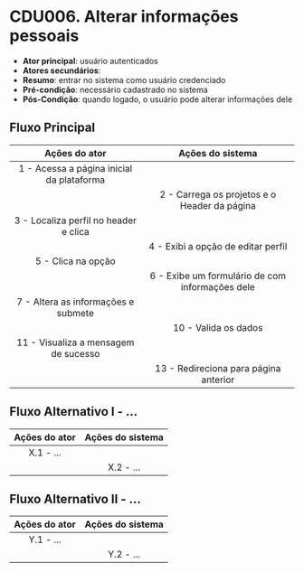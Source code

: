 # CDU006. Alterar informações pessoais

- **Ator principal**: usuário autenticados
- **Atores secundários**: 	 
- **Resumo**: entrar no sistema como usuário credenciado
- **Pré-condição**: necessário cadastrado no sistema
- **Pós-Condição**: quando logado, o usuário pode alterar informações dele

## Fluxo Principal
| Ações do ator | Ações do sistema |
| :-----------------: | :-----------------: | 
| 1 - Acessa a página inicial da plataforma | |  
| | 2 - Carrega os projetos e o Header da página |
| 3 - Localiza perfil no header e clica | |
| | 4 - Exibi a opção de editar perfil |
| 5 - Clica na opção | |
| | 6 - Exibe um formulário de com informações dele |
| 7 - Altera as informações e submete | |
| | 10 - Valida os dados | 
| 11 - Visualiza a mensagem de sucesso | | 
| | 13 - Redireciona para página anterior |

## Fluxo Alternativo I - ...
| Ações do ator | Ações do sistema |
| :-----------------: |:-----------------: | 
| X.1 - ... | |  
| | X.2 - ... |

## Fluxo Alternativo II - ...
| Ações do ator | Ações do sistema |
| :-----------------: | :-----------------: | 
| Y.1 - ... | |  
| | Y.2 - ... |  
